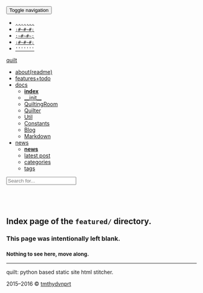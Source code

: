 <!DOCTYPE html>
<html lang="en">
<!--quilted head patch-->
<head>
<meta charset="utf-8"/>
<meta content="ie=edge" http-equiv="X-UA-Compatible"/>
<meta content="width=device-width, initial-scale=1" name="viewport"/>
<!--
~~~~~~~~~~~~~~~~~~~~~~~~~~~~~~~~~~~~~~~~~~~~~~~~~~~~~~~~~~~~~~~~
Page stitched together with quilt:
quilt          : v0.1.1, make-blog-index-a-patch, fe998045a8008e8eeacc07f09ffaa8863c0880ae
url            : http://tmthydvnprt.github.io/quilt/news/featured/index.html
quilted on     : 2016-03-05 18:00:11
source branch  : make-blog-index-a-patch
source hash    : fe998045a8008e8eeacc07f09ffaa8863c0880ae
stitching took : 0.015 s
quilt pagevars :
                author : tmthydvnprt
            categories : []
              copydate : 2015&ndash;2016
           copyrighter : tmthydvnprt
                  date : 2016-03-05 18:00:11
           description : blank index page of featured directory
             directory : featured
          disable_last : disabled
          disable_next : disabled
                domain : tmthydvnprt.github.io/quilt
                 email : tim@tmthydvnprt.com
              keywords : i,n,d,e,x
             last_post : 
            last_title : 
        latestpostlink : latex_support
          markdownlink : /Users/timothydavenport/GitHub/quilt/tests/output/news/featured/index.html
                  name : quilt
             next_post : 
            next_title : 
             page_path : 
          relativepath : ../../
                  tags : []
                 title : featured directory index
                   url : http://tmthydvnprt.github.io/quilt/news/featured/index.html
~~~~~~~~~~~~~~~~~~~~~~~~~~~~~~~~~~~~~~~~~~~~~~~~~~~~~~~~~~~~~~~~
-->
<title>featured directory index</title>
<meta content="tmthydvnprt" name="author"/>
<meta content="blank index page of featured directory" name="description"/>
<meta content="i,n,d,e,x" name="keywords"/>
<link href="../../imgs/favicon.ico" rel="favicon"/>
<link href="../../img/icon_60x60.png" rel="apple-touch-icon"/>
<link href="../../img/icon_76x76.png" rel="apple-touch-icon" sizes="76x76"/>
<link href="../../img/icon_120x120.png" rel="apple-touch-icon" sizes="120x120"/>
<link href="../../img/icon_152x152.png" rel="apple-touch-icon" sizes="152x152"/>
<link href="../../css/bootstrap_colorful_quilt.css" rel="stylesheet" type="text/css"/></head>
<body>
<!--quilted nav patch-->
<nav class="navbar navbar-default navbar-fixed-top" id="nav">
<div class="container">
<div class="navbar-header">
<button aria-controls="navbar" aria-expanded="false" class="navbar-toggle collapsed" data-target="#navbar" data-toggle="collapse" type="button">
<span class="sr-only">Toggle navigation</span>
<span class="icon-bar"></span>
<span class="icon-bar"></span>
<span class="icon-bar"></span>
</button>
<a alt="home" href="../../index.html" title="quilt">
<ul class="logo list-unstyled">
<li><code>,,,,,,,</code></li>
<li><code>;#~#~#;</code></li>
<li><code>;~#~#~;</code></li>
<li><code>;#~#~#;</code></li>
<li><code>'''''''</code></li>
</ul>
</a>
<a alt="home" class="navbar-brand" href="../../index.html" title="quilt">quilt</a>
</div>
<div class="navbar-collapse collapse" id="navbar">
<ul class="nav navbar-nav navbar-left">
<li><a alt="about(readme)" href="../../readme.html" title="about(readme)">about(readme)</a></li>
<li><a alt="features+todo" href="../../features_todo.html" title="features+todo">features+todo</a></li>
<li class="dropdown">
<a alt="docs" class="dropdown-toggle" data-toggle="dropdown" href="../../docs/index.html" title="docs">docs<span class="caret"></span></a>
<ul class="dropdown-menu" role="menu">
<li><a alt="index" href="../../docs/index.html" title="index"><strong>index</strong></a></li>
<li><a alt="__init__" href="../../docs/__init__.html" title="__init__">__init__</a></li>
<li><a alt="QuiltingRoom" href="../../docs/QuiltingRoom.html" title="QuiltingRoom">QuiltingRoom</a></li>
<li><a alt="Quilter" href="../../docs/Quilter.html" title="Quilter">Quilter</a></li>
<li><a alt="Util" href="../../docs/Util.html" title="Util">Util</a></li>
<li><a alt="Constants" href="../../docs/Constants.html" title="Constants">Constants</a></li>
<li><a alt="Blog" href="../../docs/Blog.html" title="Blog">Blog</a></li>
<li><a alt="Markdown" href="../../docs/Markdown.html" title="Markdown">Markdown</a></li>
</ul>
</li>
<li class="dropdown">
<a alt="news" class="dropdown-toggle" data-toggle="dropdown" href="../../news/index.html" title="news">news<span class="caret"></span></a>
<ul class="dropdown-menu" role="menu">
<li><a alt="news" href="../../news/index.html" title="news"><strong>news</strong></a></li>
<li><a alt="latest post" href="../../news/latex_support.html" title="latest post">latest post</a></li>
<li><a alt="categories" href="../../news/categories/index.html" title="categories">categories</a></li>
<li><a alt="tags" href="../../news/tags/index.html" title="tags">tags</a></li>
</ul>
</li>
</ul>
</div>
<div class="nav-search">
<form class="search navbar-form">
<input class="form-control typeahead" placeholder="Search for..." type="text"/>
</form>
</div>
</div>
</nav>
<!--quilted page patch-->
<div class="container text-center" id="page">
<h2><br/></h2>
<h2>Index page of the <code>featured/</code> directory.</h2>
<h3>This page was intentionally left blank.</h3>
<h3><small>Nothing to see here, move along.</small></h3>
</div>
<!--quilted footer patch-->
<footer id="footer">
<div class="container">
<hr/>
<div class="clearfix">
<p class="pull-left">quilt: python based static site html stitcher.</p>
<p class="pull-right">2015&ndash;2016 &copy; <a alt="tmthydvnprt" href="https://github.com/tmthydvnprt" title="tmthydvnprt">tmthydvnprt</a></p>
</div>
</div>
</footer>
<!--quilted scripts patch-->
<script id="scripts" rel="javascript" type="text/javascript">
pagevars = { "author":"tmthydvnprt", "categories":"[]", "copydate":"2015&ndash;2016", "copyrighter":"tmthydvnprt", "date":"2016-03-05 18:00:11", "description":"blank index page of featured directory", "directory":"featured", "disable_last":"disabled", "disable_next":"disabled", "domain":"tmthydvnprt.github.io/quilt", "email":"tim@tmthydvnprt.com", "keywords":"i,n,d,e,x", "last_post":"", "last_title":"", "latestpostlink":"latex_support", "markdownlink":"/Users/timothydavenport/GitHub/quilt/tests/output/news/featured/index.html", "name":"quilt", "next_post":"", "next_title":"", "page_path":"", "relativepath":"../../", "tags":"[]", "title":"featured directory index", "url":"http://tmthydvnprt.github.io/quilt/news/featured/index.html" };
</script>
<script rel="javascript" src="../../js/jquery-1.11.2.min_bootstrap.min_typeahead.bundle.min_quilt.js" type="text/javascript"></script>
<script rel="javascript" type="text/x-mathjax-config">MathJax.Hub.Config({ showMathMenu:false, imageFont:null, MathEvents:{ hover:256 }, jax:["input/TeX","output/HTML-CSS", "output/CommonHTML"], extensions:["tex2jax.js", "CHTML-preview.js"], TeX:{ extensions:["AMSmath.js", "AMSsymbols.js", "noErrors.js", "noUndefined.js", "cancel.js"], autoNumber:"AMS" } });</script>
<script rel="javascript" src="https://cdn.mathjax.org/mathjax/latest/MathJax.js?config=TeX-AMS_HTML-full" type="text/javascript"></script>
<script rel="javascript" src="../../js/mathjax/MathJax.js?config=TeX-AMS_HTML-full" type="text/javascript"></script>
</body>
</html>
